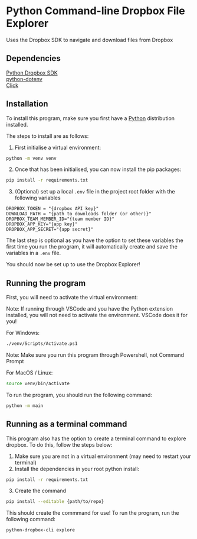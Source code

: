 # Python Command-line Dropbox File Explorer

Uses the Dropbox SDK to navigate and download files from Dropbox

## Dependencies

[Python Dropbox SDK](https://github.com/dropbox/dropbox-sdk-python)
<br>
[python-dotenv](https://pypi.org/project/python-dotenv/)
<br>
[Click](https://click.palletsprojects.com/en/stable/)

## Installation

To install this program, make sure you first have a [Python](https://www.python.org/) distribution installed.

The steps to install are as follows:
1. First initialise a virtual environment:
```bash
python -m venv venv
```
2. Once that has been initialised, you can now install the pip packages:
```bash
pip install -r requirements.txt
```
3. (Optional) set up a local `.env` file in the project root folder with the following variables
```
DROPBOX_TOKEN = "{dropbox API key}"
DOWNLOAD_PATH = "{path to downloads folder (or other)}"
DROPBOX_TEAM_MEMBER_ID="{team member ID}"
DROPBOX_APP_KEY="{app key}"
DROPBOX_APP_SECRET="{app secret}"
```

The last step is optional as you have the option to set these variables the first time you run the program, it will automatically create and save the variables in a `.env` file.

You should now be set up to use the Dropbox Explorer!

## Running the program

First, you will need to activate the virtual environment:

Note: If running through VSCode and you have the Python extension installed, you will not need to activate the environment. VSCode does it for you!

For Windows:
```bash
./venv/Scripts/Activate.ps1
```
Note: Make sure you run this program through Powershell, not Command Prompt

For MacOS / Linux:
```bash
source venv/bin/activate
```

To run the program, you should run the following command:
```bash
python -m main
```

## Running as a terminal command

This program also has the option to create a terminal command to explore dropbox. To do this, follow the steps below:
1. Make sure you are not in a virtual environment (may need to restart your terminal)
2. Install the dependencies in your root python install:
```bash
pip install -r requirements.txt
```
3. Create the command
```bash
pip install --editable {path/to/repo}
```

This should create the commmand for use! To run the program, run the following command:
```bash
python-dropbox-cli explore
```
